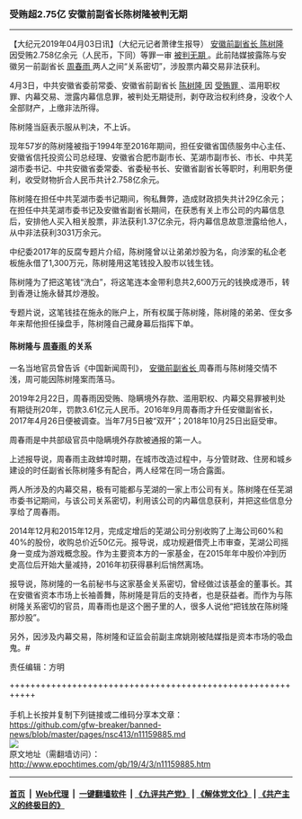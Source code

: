 ### 受贿超2.75亿 安徽前副省长陈树隆被判无期
------------------------

<p>
 【大纪元2019年04月03日讯】（大纪元记者萧律生报导）
 <a href="http://www.epochtimes.com/gb/tag/%E5%AE%89%E5%BE%BD%E5%89%8D%E5%89%AF%E7%9C%81%E9%95%BF.html">
  安徽前副省长
 </a>
 <a href="http://www.epochtimes.com/gb/tag/%E9%99%88%E6%A0%91%E9%9A%86.html">
  陈树隆
 </a>
 因受贿2.758亿余元（人民币，下同）等罪一审
 <a href="http://www.epochtimes.com/gb/tag/%E8%A2%AB%E5%88%A4%E6%97%A0%E6%9C%9F.html">
  被判无期
 </a>
 。此前陆媒披露陈与安徽另一前副省长
 <a href="http://www.epochtimes.com/gb/tag/%E5%91%A8%E6%98%A5%E9%9B%A8.html">
  周春雨
 </a>
 两人之间“关系密切”，涉股票内幕交易非法获利。
</p>
<p>
 4月3日，中共安徽省委前常委、安徽省前副省长
 <a href="http://www.epochtimes.com/gb/tag/%E9%99%88%E6%A0%91%E9%9A%86.html">
  陈树隆
 </a>
 因
 <a href="http://www.epochtimes.com/gb/tag/%E5%8F%97%E8%B4%BF%E7%BD%AA.html">
  受贿罪
 </a>
 、滥用职权罪、内幕交易、泄露内幕信息罪，被判处无期徒刑，剥夺政治权利终身，没收个人全部财产，上缴非法所得。
</p>
<p>
 陈树隆当庭表示服从判决，不上诉。
</p>
<p>
 现年57岁的陈树隆被指于1994年至2016年期间，担任安徽省国债服务中心主任、安徽省信托投资公司总经理、安徽省合肥市副市长、芜湖市副市长、市长、中共芜湖市委书记、中共安徽省委常委、省委秘书长、安徽省副省长等职时，利用职务便利，收受财物折合人民币共计2.758亿余元。
</p>
<p>
 陈树隆在担任中共芜湖市委书记期间，徇私舞弊，造成财政损失共计29亿余元；在担任中共芜湖市委书记及安徽省副省长期间，在获悉有关上市公司的内幕信息后，安排他人买入相关股票，非法获利1.37亿余元，将内幕信息故意泄露给他人，从中非法获利3031万余元。
</p>
<p>
 中纪委2017年的反腐专题片介绍，陈树隆曾以让弟弟炒股为名，向涉案的私企老板施永借了1,300万元，陈树隆用这笔钱投入股市以钱生钱。
</p>
<p>
 陈树隆为了把这笔钱“洗白”，将这笔连本金带利息共2,600万元的钱换成港币，转到香港让施永替其炒港股。
</p>
<p>
 专题片说，这笔钱挂在施永的账户上，所有权属于陈树隆，陈树隆的弟弟、侄女多年来帮他担任操盘手，陈树隆自己藏身幕后指挥下单。
</p>
<h4>
 陈树隆与
 <a href="http://www.epochtimes.com/gb/tag/%E5%91%A8%E6%98%A5%E9%9B%A8.html">
  周春雨
 </a>
 的关系
</h4>
<p>
 一名当地官员曾告诉《中国新闻周刊》，
 <a href="http://www.epochtimes.com/gb/tag/%E5%AE%89%E5%BE%BD%E5%89%8D%E5%89%AF%E7%9C%81%E9%95%BF.html">
  安徽前副省长
 </a>
 周春雨与陈树隆交情不浅，周可能因陈树隆案而落马。
</p>
<p>
 2019年2月22日，周春雨因受贿、隐瞒境外存款、滥用职权、内幕交易罪被判处有期徒刑20年，罚款3.61亿元人民币。2016年9月周春雨才升任安徽副省长，2017年4月26日便被调查。当年7月5日被“双开”；2018年10月25日出庭受审。
</p>
<p>
 周春雨是中共部级官员中隐瞒境外存款被通报的第一人。
</p>
<p>
 上述报导说，周春雨主政蚌埠时期，在城市改造过程中，与分管财政、住房和城乡建设的时任副省长陈树隆多有配合，两人经常在同一场合露面。
</p>
<p>
 两人所涉及的内幕交易，极有可能都与芜湖的一家上市公司有关。陈树隆在任芜湖市委书记期间，与该公司关系密切，利用该公司的内幕信息获利，并把这些信息分享给了周春雨。
</p>
<p>
 2014年12月和2015年12月，完成定增后的芜湖公司分别收购了上海公司60%和40%的股份，收购总价近50亿元。报导说，成功规避借壳上市审查，芜湖公司摇身一变成为游戏概念股。作为主要资本方的一家基金，在2015年年中股价冲到历史高位后开始大量减持，2016年初获得暴利后悄然离场。
</p>
<p>
 报导说，陈树隆的一名前秘书与这家基金关系密切，曾经做过该基金的董事长。其在安徽省资本市场上长袖善舞，陈树隆是背后的支持者，也是获益者。而作为与陈树隆关系密切的官员，周春雨也是这个圈子里的人，很多人说他“把钱放在陈树隆那炒股”。
</p>
<p>
 另外，因涉及内幕交易，陈树隆和证监会前副主席姚刚被陆媒指是资本市场的吸血鬼。#
</p>
<p>
 责任编辑：方明
</p>

+++++++++++++++++++++++++++++++++++++++++++++++++++++++++++<br/><br/>
手机上长按并复制下列链接或二维码分享本文章：<br/>
https://github.com/gfw-breaker/banned-news/blob/master/pages/nsc413/n11159885.md <br/>
<a href='https://github.com/gfw-breaker/banned-news/blob/master/pages/nsc413/n11159885.md'><img src='https://github.com/gfw-breaker/banned-news/blob/master/pages/nsc413/n11159885.md.png'/></a> <br/>
原文地址（需翻墙访问）：http://www.epochtimes.com/gb/19/4/3/n11159885.htm


------------------------
#### [首页](https://github.com/gfw-breaker/banned-news/blob/master/README.md) &nbsp;|&nbsp; [Web代理](https://github.com/labour-camp/helloworld) &nbsp;|&nbsp; [一键翻墙软件](https://github.com/gfw-breaker/nogfw/blob/master/README.md) &nbsp;| [《九评共产党》](https://github.com/gfw-breaker/9ping.md/blob/master/README.md#九评之一评共产党是什么) | [《解体党文化》](https://github.com/gfw-breaker/jtdwh.md/blob/master/README.md) | [《共产主义的终极目的》](https://github.com/gfw-breaker/gczydzjmd.md/blob/master/README.md)

